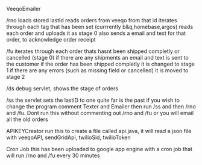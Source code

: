 VeeqoEmailer

/rno 
loads stored lastId
reads orders from veeqo from that id
iterates through each tag that has been set (currrently b&q,homebase,argos)
reads each order and uploads it as stage 0
also sends a email and text for that order, to acknowledge order receipt

/fu
iterates through each order thats hasnt been shipped completly or cancelled (stage 0)
if there are any shipments an email and text is sent to the customer
if the order has been shipped completly it is changed to stage 1
if there are any errors (such as missing field or cancelled) it is moved to stage 2

/ds
debug servlet, shows the stage of orders

/ss
the servlet sets the lastID to one quite far is the past
if you wish to change the program comment Texter and Emailer
then run /ss and then /rno and /fu. 
Dont run this without commenting out /rno and /fu or you will email all the old orders

APIKEYCreator
run this to create a file called api.java, it will read a json file with veeqoAPI, sendGridApi, twilioSid, twilioToken

Cron Job
this has been uploaded to google app engine with a cron job that will run /rno and /fu every 30 minutes



